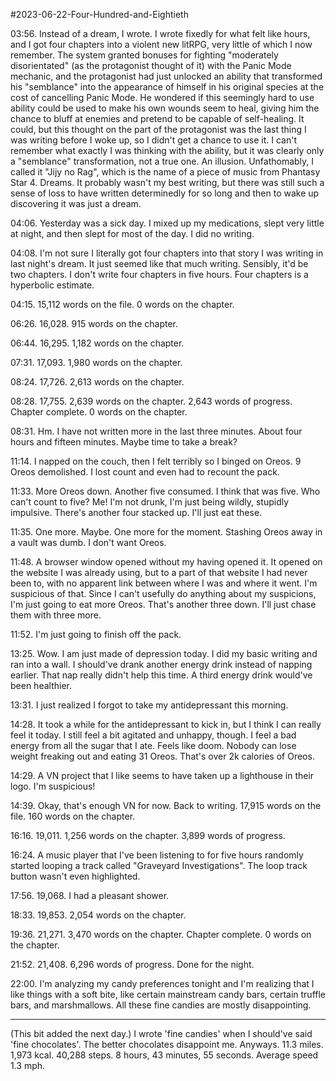 #2023-06-22-Four-Hundred-and-Eightieth

03:56.  Instead of a dream, I wrote.  I wrote fixedly for what felt like hours, and I got four chapters into a violent new litRPG, very little of which I now remember.  The system granted bonuses for fighting "moderately disorientated" (as the protagonist thought of it) with the Panic Mode mechanic, and the protagonist had just unlocked an ability that transformed his "semblance" into the appearance of himself in his original species at the cost of cancelling Panic Mode.  He wondered if this seemingly hard to use ability could be used to make his own wounds seem to heal, giving him the chance to bluff at enemies and pretend to be capable of self-healing.  It could, but this thought on the part of the protagonist was the last thing I was writing before I woke up, so I didn't get a chance to use it.  I can't remember what exactly I was thinking with the ability, but it was clearly only a "semblance" transformation, not a true one.  An illusion.  Unfathomably, I called it "Jijy no Rag", which is the name of a piece of music from Phantasy Star 4.  Dreams.  It probably wasn't my best writing, but there was still such a sense of loss to have written determinedly for so long and then to wake up discovering it was just a dream.

04:06.  Yesterday was a sick day.  I mixed up my medications, slept very little at night, and then slept for most of the day.  I did no writing.

04:08.  I'm not sure I literally got four chapters into that story I was writing in last night's dream.  It just seemed like that much writing.  Sensibly, it'd be two chapters.  I don't write four chapters in five hours.  Four chapters is a hyperbolic estimate.

04:15.  15,112 words on the file.  0 words on the chapter.

06:26.  16,028.  915 words on the chapter.

06:44.  16,295.  1,182 words on the chapter.

07:31.  17,093.  1,980 words on the chapter.

08:24.  17,726.  2,613 words on the chapter.  

08:28.  17,755.  2,639 words on the chapter.  2,643 words of progress.  Chapter complete.  0 words on the chapter.

08:31.  Hm.  I have not written more in the last three minutes.  About four hours and fifteen minutes.  Maybe time to take a break?

11:14.  I napped on the couch, then I felt terribly so I binged on Oreos.  9 Oreos demolished.  I lost count and even had to recount the pack.

11:33.  More Oreos down.  Another five consumed.  I think that was five.  Who can't count to five?  Me!  I'm not drunk, I'm just being wildly, stupidly impulsive.  There's another four stacked up.  I'll just eat these.

11:35.  One more.  Maybe.  One more for the moment.  Stashing Oreos away in a vault was dumb.  I don't want Oreos.

11:48.  A browser window opened without my having opened it.  It opened on the website I was already using, but to a part of that website I had never been to, with no apparent link between where I was and where it went.  I'm suspicious of that.  Since I can't usefully do anything about my suspicions, I'm just going to eat more Oreos.  That's another three down.  I'll just chase them with three more.

11:52.  I'm just going to finish off the pack.

13:25.  Wow.  I am just made of depression today.  I did my basic writing and ran into a wall.  I should've drank another energy drink instead of napping earlier.  That nap really didn't help this time.  A third energy drink would've been healthier.

13:31.  I just realized I forgot to take my antidepressant this morning.

14:28.  It took a while for the antidepressant to kick in, but I think I can really feel it today.  I still feel a bit agitated and unhappy, though.  I feel a bad energy from all the sugar that I ate.  Feels like doom.  Nobody can lose weight freaking out and eating 31 Oreos.  That's over 2k calories of Oreos.

14:29.  A VN project that I like seems to have taken up a lighthouse in their logo.  I'm suspicious!

14:39.  Okay, that's enough VN for now.  Back to writing.  17,915 words on the file.  160 words on the chapter.

16:16.  19,011.  1,256 words on the chapter.  3,899 words of progress.

16:24.  A music player that I've been listening to for five hours randomly started looping a track called "Graveyard Investigations". The loop track button wasn't even highlighted.

17:56.  19,068.  I had a pleasant shower.

18:33.  19,853.  2,054 words on the chapter.

19:36.  21,271.  3,470 words on the chapter.  Chapter complete.  0 words on the chapter.

21:52.  21,408.  6,296 words of progress.  Done for the night.

22:00.  I'm analyzing my candy preferences tonight and I'm realizing that I like things with a soft bite, like certain mainstream candy bars, certain truffle bars, and marshmallows.  All these fine candies are mostly disappointing.

---
(This bit added the next day.)  I wrote 'fine candies' when I should've said 'fine chocolates'.  The better chocolates disappoint me.  Anyways.  11.3 miles.  1,973 kcal.  40,288 steps.  8 hours, 43 minutes, 55 seconds.  Average speed 1.3 mph.